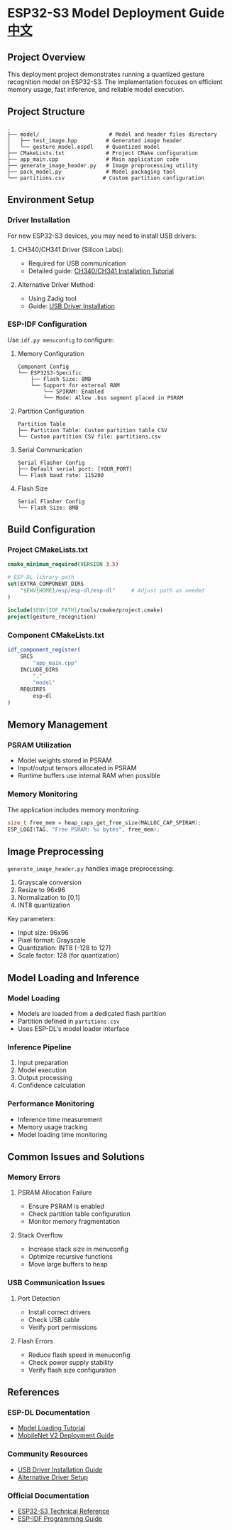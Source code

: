 # ESP32-S3 Model Deployment Guide [中文](./DEPLOYMENT_cn.md)

## Project Overview

This deployment project demonstrates running a quantized gesture recognition model on ESP32-S3. The implementation focuses on efficient memory usage, fast inference, and reliable model execution.

## Project Structure

```
.
├── model/                      # Model and header files directory
│   ├── test_image.hpp         # Generated image header
│   └── gesture_model.espdl    # Quantized model
├── CMakeLists.txt             # Project CMake configuration
├── app_main.cpp               # Main application code
├── generate_image_header.py   # Image preprocessing utility
├── pack_model.py              # Model packaging tool
└── partitions.csv            # Custom partition configuration
```

## Environment Setup

### Driver Installation
For new ESP32-S3 devices, you may need to install USB drivers:

1. CH340/CH341 Driver (Silicon Labs):
   - Required for USB communication
   - Detailed guide: [CH340/CH341 Installation Tutorial](https://blog.csdn.net/qq_52102933/article/details/126839474)

2. Alternative Driver Method:
   - Using Zadig tool
   - Guide: [USB Driver Installation](https://blog.csdn.net/k1e2n3n4y5/article/details/132684803)

### ESP-IDF Configuration 
Use `idf.py menuconfig` to configure:

1. Memory Configuration
   ```
   Component Config
   └── ESP32S3-Specific
       ├── Flash Size: 8MB
       └── Support for external RAM
           └── SPIRAM: Enabled
           └── Mode: Allow .bss segment placed in PSRAM
   ```

2. Partition Configuration
   ```
   Partition Table
   ├── Partition Table: Custom partition table CSV
   └── Custom partition CSV file: partitions.csv
   ```

3. Serial Communication
   ```
   Serial Flasher Config
   ├── Default serial port: [YOUR_PORT]
   └── Flash baud rate: 115200
   ```

4. Flash Size
   ```
   Serial Flasher Config
   └── Flash Size: 8MB
   ```

## Build Configuration

### Project CMakeLists.txt
```cmake
cmake_minimum_required(VERSION 3.5)

# ESP-DL library path
set(EXTRA_COMPONENT_DIRS 
    "$ENV{HOME}/esp/esp-dl/esp-dl"     # Adjust path as needed
)

include($ENV{IDF_PATH}/tools/cmake/project.cmake)
project(gesture_recognition)
```

### Component CMakeLists.txt
```cmake
idf_component_register(
    SRCS 
        "app_main.cpp"
    INCLUDE_DIRS 
        "."
        "model"
    REQUIRES 
        esp-dl
)
```

## Memory Management

### PSRAM Utilization
- Model weights stored in PSRAM
- Input/output tensors allocated in PSRAM
- Runtime buffers use internal RAM when possible

### Memory Monitoring
The application includes memory monitoring:
```cpp
size_t free_mem = heap_caps_get_free_size(MALLOC_CAP_SPIRAM);
ESP_LOGI(TAG, "Free PSRAM: %u bytes", free_mem);
```

## Image Preprocessing

`generate_image_header.py` handles image preprocessing:
1. Grayscale conversion
2. Resize to 96x96
3. Normalization to [0,1]
4. INT8 quantization

Key parameters:
- Input size: 96x96
- Pixel format: Grayscale
- Quantization: INT8 (-128 to 127)
- Scale factor: 128 (for quantization)

## Model Loading and Inference

### Model Loading
- Models are loaded from a dedicated flash partition
- Partition defined in `partitions.csv`
- Uses ESP-DL's model loader interface

### Inference Pipeline
1. Input preparation
2. Model execution
3. Output processing
4. Confidence calculation

### Performance Monitoring
- Inference time measurement
- Memory usage tracking
- Model loading time monitoring

## Common Issues and Solutions

### Memory Errors
1. PSRAM Allocation Failure
   - Ensure PSRAM is enabled
   - Check partition table configuration
   - Monitor memory fragmentation

2. Stack Overflow
   - Increase stack size in menuconfig
   - Optimize recursive functions
   - Move large buffers to heap

### USB Communication Issues
1. Port Detection
   - Install correct drivers
   - Check USB cable
   - Verify port permissions

2. Flash Errors
   - Reduce flash speed in menuconfig
   - Check power supply stability
   - Verify flash size configuration

## References

### ESP-DL Documentation
- [Model Loading Tutorial](https://github.com/espressif/esp-dl/blob/master/tutorial/how_to_load_model_cn.md)
- [MobileNet V2 Deployment Guide](https://github.com/espressif/esp-dl/blob/master/tutorial/how_to_deploy_mobilenet_v2_cn.md)

### Community Resources
- [USB Driver Installation Guide](https://blog.csdn.net/qq_52102933/article/details/126839474)
- [Alternative Driver Setup](https://blog.csdn.net/k1e2n3n4y5/article/details/132684803)

### Official Documentation
- [ESP32-S3 Technical Reference](https://www.espressif.com/sites/default/files/documentation/esp32-s3_technical_reference_manual_en.pdf)
- [ESP-IDF Programming Guide](https://docs.espressif.com/projects/esp-idf/en/latest/esp32s3/)